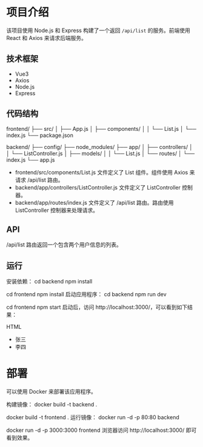 # 项目介绍

该项目使用 Node.js 和 Express 构建了一个返回 `/api/list` 的服务。前端使用 React 和 Axios 来请求后端服务。

## 技术框架

* Vue3
* Axios
* Node.js
* Express

## 代码结构

frontend/
├── src/
│   ├── App.js
│   ├── components/
│   │   └── List.js
│   └── index.js
└── package.json

backend/
├── config/
├── node_modules/
├── app/
│   ├── controllers/
│   │   └── ListController.js
│   ├── models/
│   │   └── List.js
│   └── routes/
│       └── index.js
└── app.js

* frontend/src/components/List.js 文件定义了 List 组件。组件使用 Axios 来请求 /api/list 路由。
* backend/app/controllers/ListController.js 文件定义了 ListController 控制器。
* backend/app/routes/index.js 文件定义了 /api/list 路由。路由使用 ListController 控制器来处理请求。

## API
/api/list 路由返回一个包含两个用户信息的列表。

## 运行

安装依赖：
cd backend
npm install

cd frontend
npm install
启动应用程序：
cd backend
npm run dev

cd frontend
npm start
启动后，访问 http://localhost:3000/，可以看到如下结果：

HTML
<ul>
  <li>张三</li>
  <li>李四</li>
</ul>

# 部署

可以使用 Docker 来部署该应用程序。

构建镜像：
docker build -t backend .

docker build -t frontend .
运行镜像：
docker run -d -p 80:80 backend

docker run -d -p 3000:3000 frontend
浏览器访问 http://localhost:3000/ 即可看到效果。
